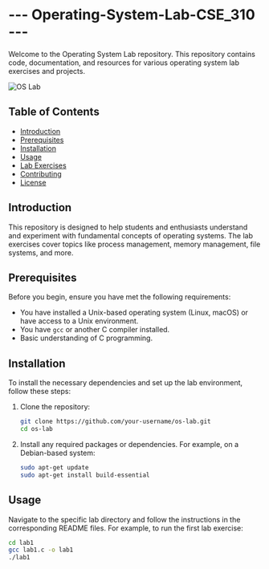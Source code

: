 # --- Operating-System-Lab-CSE_310 ---

Welcome to the Operating System Lab repository. This repository contains code, documentation, and resources for various operating system lab exercises and projects.

![OS Lab](os_lab_banner1.png)

## Table of Contents

- [Introduction](#introduction)
- [Prerequisites](#prerequisites)
- [Installation](#installation)
- [Usage](#usage)
- [Lab Exercises](#lab-exercises)
- [Contributing](#contributing)
- [License](#license)

## Introduction

This repository is designed to help students and enthusiasts understand and experiment with fundamental concepts of operating systems. The lab exercises cover topics like process management, memory management, file systems, and more.

## Prerequisites

Before you begin, ensure you have met the following requirements:

- You have installed a Unix-based operating system (Linux, macOS) or have access to a Unix environment.
- You have `gcc` or another C compiler installed.
- Basic understanding of C programming.

## Installation

To install the necessary dependencies and set up the lab environment, follow these steps:

1. Clone the repository:

    ```bash
    git clone https://github.com/your-username/os-lab.git
    cd os-lab
    ```

2. Install any required packages or dependencies. For example, on a Debian-based system:

    ```bash
    sudo apt-get update
    sudo apt-get install build-essential
    ```

## Usage

Navigate to the specific lab directory and follow the instructions in the corresponding README files. For example, to run the first lab exercise:

```bash
cd lab1
gcc lab1.c -o lab1
./lab1
